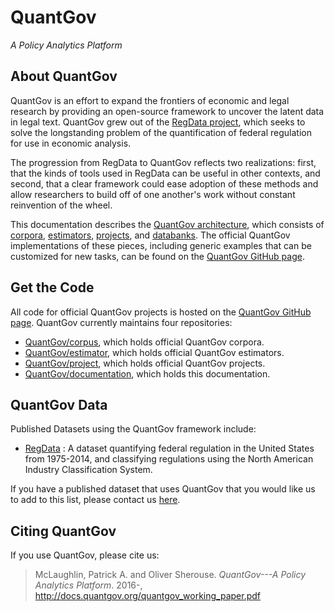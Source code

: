 # QuantGov

*A Policy Analytics Platform*

## About QuantGov

QuantGov is an effort to expand the frontiers of economic and legal research by providing an open-source framework to uncover the latent data in legal text. QuantGov grew out of the [RegData project](http://regdata.org/), which seeks to solve the longstanding problem of the quantification of federal regulation for use in economic analysis.

The progression from RegData to QuantGov reflects two realizations: first, that the kinds of tools used in RegData can be useful in other contexts, and second, that a clear framework could ease adoption of these methods and allow researchers to build off of one another's work without constant reinvention of the wheel.

This documentation describes the [QuantGov architecture](http://docs.quantgov.org/architecture), which consists of [corpora](http://docs.quantgov.org/corpus), [estimators](http://docs.quantgov.org/estimator), [projects](http://docs.quantgov.org/project), and [databanks](http://docs.quantgov.org/databank). The official QuantGov implementations of these pieces, including generic examples that can be customized for new tasks, can be found on the [QuantGov GitHub page](https://github.com/QuantGov).

## Get the Code

All code for official QuantGov projects is hosted on the [QuantGov GitHub page](https://github.com/QuantGov). QuantGov currently maintains four repositories:

-   [QuantGov/corpus](https://github.com/QuantGov/corpus), which holds official QuantGov corpora.
-   [QuantGov/estimator](https://github.com/QuantGov/estimator), which holds official QuantGov estimators.
-   [QuantGov/project](https://github.com/QuantGov/project), which holds official QuantGov projects.
-   [QuantGov/documentation](https://github.com/QuantGov/documentation), which holds this documentation.

## QuantGov Data

Published Datasets using the QuantGov framework include:

-   [RegData](http://regdata.org/data) : A dataset quantifying federal regulation in the United States from 1975-2014, and classifying regulations using the North American Industry Classification System.

If you have a published dataset that uses QuantGov that you would like us to add to this list, please contact us [here](mailto:info@quantgov.org).

## Citing QuantGov

If you use QuantGov, please cite us:

> McLaughlin, Patrick A. and Oliver Sherouse. *QuantGov---A Policy Analytics Platform*. 2016-, http://docs.quantgov.org/quantgov_working_paper.pdf


